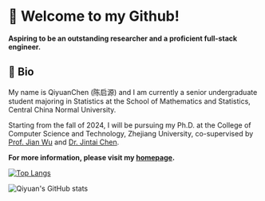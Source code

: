 # 👋 Welcome to my Github!

**Aspiring to be an outstanding researcher and a proficient full-stack engineer.**

## 📄 Bio

My name is QiyuanChen (陈启源) and I am currently a senior undergraduate student majoring in Statistics at the School of Mathematics and Statistics, Central China Normal University. 

Starting from the fall of 2024, I will be pursuing my Ph.D. at the College of Computer Science and Technology, Zhejiang University, co-supervised by [Prof. Jian Wu](https://person.zju.edu.cn/0004274) and [Dr. Jintai Chen](https://whatashot.github.io/).

**For more information, please visit my [homepage](https://qiyuan-chen.github.io/).**

[![Top Langs](https://github-readme-stats.vercel.app/api/top-langs/?username=qiyuan-chen&hide=tex,r)](https://github.com/anuraghazra/github-readme-stats)

![Qiyuan's GitHub stats](https://github-readme-stats.vercel.app/api?username=qiyuan-chen&show_icons=true)

